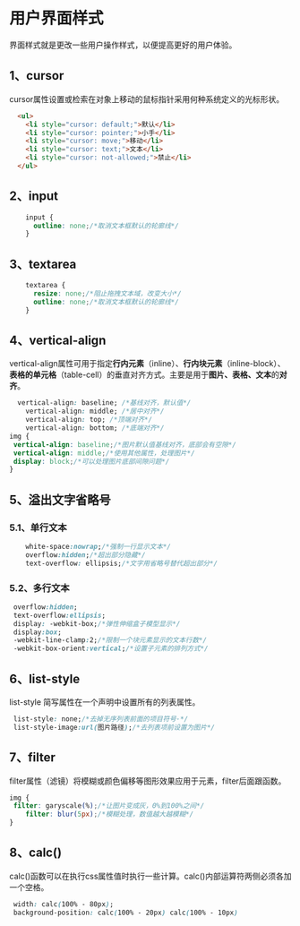 # 用户界面样式

界面样式就是更改一些用户操作样式，以便提高更好的用户体验。

## 1、cursor

cursor属性设置或检索在对象上移动的鼠标指针采用何种系统定义的光标形状。

```html
  <ul>
    <li style="cursor: default;">默认</li>
    <li style="cursor: pointer;">小手</li>
    <li style="cursor: move;">移动</li>
    <li style="cursor: text;">文本</li>
    <li style="cursor: not-allowed;">禁止</li>
  </ul>
```

## 2、input

```css
    input {
      outline: none;/*取消文本框默认的轮廓线*/
    }
```

## 3、textarea

```css
    textarea {
      resize: none;/*阻止拖拽文本域，改变大小*/
      outline: none;/*取消文本框默认的轮廓线*/
    }
```

## 4、vertical-align

vertical-align属性可用于指定**行内元素**（inline）、**行内块元素**（inline-block）、**表格的单元格**（table-cell）的垂直对齐方式。主要是用于**图片、表格、文本**的**对齐**。

```css
  vertical-align: baseline; /*基线对齐，默认值*/
    vertical-align: middle; /*居中对齐*/
    vertical-align: top; /*顶端对齐*/
    vertical-align: bottom; /*底端对齐*/
img {
 vertical-align: baseline;/*图片默认值基线对齐，底部会有空隙*/
 vertical-align: middle;/*使用其他属性，处理图片*/
 display: block;/*可以处理图片底部间隙问题*/
}
```

## 5、溢出文字省略号

### 5.1、单行文本

```css
    white-space:nowrap;/*强制一行显示文本*/
    overflow:hidden;/*超出部分隐藏*/
    text-overflow: ellipsis;/*文字用省略号替代超出部分*/
```

### 5.2、多行文本

```css
 overflow:hidden;
 text-overflow:ellipsis;
 display: -webkit-box;/*弹性伸缩盒子模型显示*/
 display:box;
 -webkit-line-clamp:2;/*限制一个块元素显示的文本行数*/
 -webkit-box-orient:vertical;/*设置子元素的排列方式*/
```

## 6、list-style

list-style 简写属性在一个声明中设置所有的列表属性。

```css
 list-style: none;/*去掉无序列表前面的项目符号·*/
 list-style-image:url(图片路径);/*去列表项前设置为图片*/
```

## 7、filter

filter属性（滤镜）将模糊或颜色偏移等图形效果应用于元素，filter后面跟函数。

```css
img {
 filter: garyscale(%);/*让图片变成灰，0%到100%之间*/
    filter: blur(5px);/*模糊处理，数值越大越模糊*/
}
```

## 8、calc()

calc()函数可以在执行css属性值时执行一些计算。calc()内部运算符两侧必须各加一个空格。

```css
 width: calc(100% - 80px);
 background-position: calc(100% - 20px) calc(100% - 10px)
```
